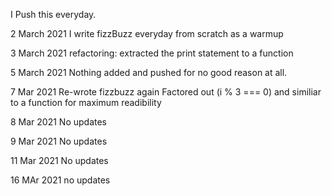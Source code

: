 I Push this everyday.

2 March 2021
I write fizzBuzz everyday from scratch as a warmup

3 March 2021
refactoring: extracted the print statement to a function

5 March 2021
Nothing added and pushed for no good reason at all.

7 Mar 2021
Re-wrote fizzbuzz again
Factored out (i % 3 === 0) and similiar to a function
for maximum readibility

8 Mar 2021
No updates

9 Mar 2021
No updates

11 Mar 2021
No updates

16 MAr 2021
no updates

